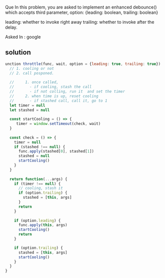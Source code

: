 Que In this problem, you are asked to implement an enhanced debounce() which accepts third parameter, option: {leading: boolean, trailing: boolean}

leading: whether to invoke right away
trailing: whether to invoke after the delay.

Asked In : google


## solution 
```javascript
unction throttle(func, wait, option = {leading: true, trailing: true}) {
  // 1. cooling or not
  // 2. call posponed.
  
  //     1. once called,
  //       - if cooling, stash the call
  //       - if not colling, run it  and set the timer
  //     2. when time is up, reset cooling
  //       - if stashed call, call it, go to 1
  let timer = null
  let stashed = null
  
  const startCooling = () => {
     timer = window.setTimeout(check, wait)
  }
  
  const check = () => {
    timer = null
    if (stashed !== null) {
      func.apply(stashed[0], stashed[1])
      stashed = null
      startCooling()
    }
  }
  
  return function(...args) {
    if (timer !== null) {
      // cooling, stash it
      if (option.trailing) {
        stashed = [this, args]
      }
      return
    } 
    
    if (option.leading) {
      func.apply(this, args)
      startCooling()
      return
    } 

    if (option.trailing) {
      stashed = [this, args]
      startCooling()
    }  
  }
}
```